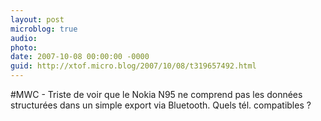 ```yaml
---
layout: post
microblog: true
audio: 
photo: 
date: 2007-10-08 00:00:00 -0000
guid: http://xtof.micro.blog/2007/10/08/t319657492.html
---
```

#MWC - Triste de voir que le Nokia N95 ne comprend pas les données structurées dans un simple export via Bluetooth. Quels tél. compatibles ?
